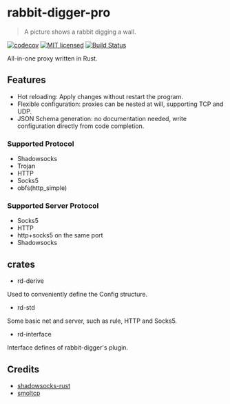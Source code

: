 # rabbit-digger-pro

> A picture shows a rabbit digging a wall.

[![codecov][codecov-badge]][codecov-url]
[![MIT licensed][mit-badge]][mit-url]
[![Build Status][actions-badge]][actions-url]

[codecov-badge]: https://codecov.io/gh/rabbit-digger/rabbit-digger-pro/branch/main/graph/badge.svg?token=VM9N0IGMWE
[mit-badge]: https://img.shields.io/badge/license-MIT-blue.svg
[actions-badge]: https://github.com/rabbit-digger/rabbit-digger-pro/workflows/Build/badge.svg

[codecov-url]: https://codecov.io/gh/rabbit-digger/rabbit-digger-pro
[mit-url]: https://github.com/rabbit-digger/rabbit-digger-pro/blob/master/LICENSE
[actions-url]: https://github.com/rabbit-digger/rabbit-digger-pro/actions?query=workflow%3ABuild+branch%3Amain

All-in-one proxy written in Rust.

## Features

* Hot reloading: Apply changes without restart the program.
* Flexible configuration: proxies can be nested at will, supporting TCP and UDP.
* JSON Schema generation: no documentation needed, write configuration directly from code completion.

### Supported Protocol

* Shadowsocks
* Trojan
* HTTP
* Socks5
* obfs(http_simple)

### Supported Server Protocol

* Socks5
* HTTP
* http+socks5 on the same port
* Shadowsocks

## crates

* rd-derive

Used to conveniently define the Config structure.

* rd-std

Some basic net and server, such as rule, HTTP and Socks5.

* rd-interface

Interface defines of rabbit-digger's plugin.

## Credits

* [shadowsocks-rust](https://github1s.com/shadowsocks/shadowsocks-rust)
* [smoltcp](https://github.com/smoltcp-rs/smoltcp)
